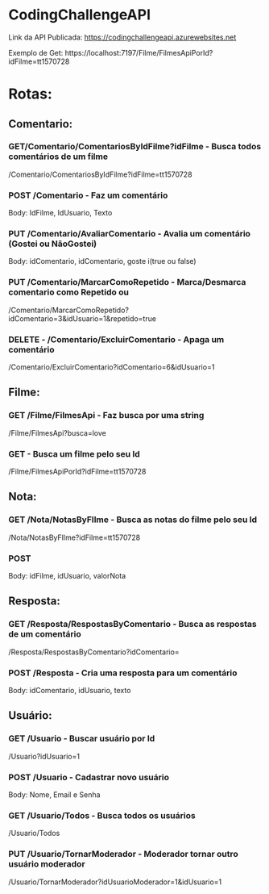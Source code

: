 # CodingChallengeAPI

Link da API Publicada: https://codingchallengeapi.azurewebsites.net

Exemplo de Get: https://localhost:7197/Filme/FilmesApiPorId?idFilme=tt1570728


# Rotas:

## Comentario:
### GET/Comentario/ComentariosByIdFilme?idFilme - Busca todos comentários de um filme
/Comentario/ComentariosByIdFilme?idFilme=tt1570728

### POST /Comentario - Faz um comentário

Body: IdFilme, IdUsuario, Texto

### PUT /Comentario/AvaliarComentario - Avalia um comentário (Gostei ou NãoGostei)
Body: idComentario, idComentario, goste i(true ou false)

### PUT /Comentario/MarcarComoRepetido - Marca/Desmarca comentario como Repetido ou 
/Comentario/MarcarComoRepetido?idComentario=3&idUsuario=1&repetido=true

### DELETE - /Comentario/ExcluirComentario - Apaga um comentário
/Comentario/ExcluirComentario?idComentario=6&idUsuario=1





## Filme:
### GET /Filme/FilmesApi - Faz busca por uma string
/Filme/FilmesApi?busca=love

### GET - Busca um filme pelo seu Id
/Filme/FilmesApiPorId?idFilme=tt1570728



## Nota:

### GET /Nota/NotasByFIlme - Busca as notas do filme pelo seu Id
/Nota/NotasByFIlme?idFilme=tt1570728

### POST
Body: idFilme, idUsuario, valorNota


## Resposta:
### GET /Resposta/RespostasByComentario - Busca as respostas de um comentário
/Resposta/RespostasByComentario?idComentario=

### POST /Resposta - Cria uma resposta para um comentário
Body: idComentario, idUsuario, texto


## Usuário:

### GET /Usuario - Buscar usuário por Id

/Usuario?idUsuario=1

### POST /Usuario - Cadastrar novo usuário

Body: Nome, Email e Senha 

### GET /Usuario/Todos - Busca todos os usuários

/Usuario/Todos

### PUT /Usuario/TornarModerador - Moderador tornar outro usuário moderador

/Usuario/TornarModerador?idUsuarioModerador=1&idUsuario=1
